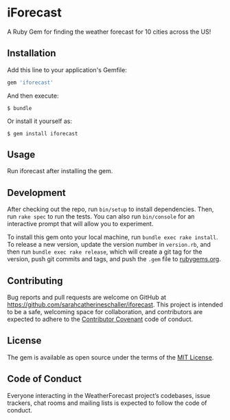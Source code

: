 # iForecast

A Ruby Gem for finding the weather forecast for 10 cities across the US!

## Installation

Add this line to your application's Gemfile:

```ruby
gem 'iforecast'
```

And then execute:

    $ bundle

Or install it yourself as:

    $ gem install iforecast

## Usage

Run iforecast after installing the gem.

## Development

After checking out the repo, run `bin/setup` to install dependencies. Then, run `rake spec` to run the tests. You can also run `bin/console` for an interactive prompt that will allow you to experiment.

To install this gem onto your local machine, run `bundle exec rake install`. To release a new version, update the version number in `version.rb`, and then run `bundle exec rake release`, which will create a git tag for the version, push git commits and tags, and push the `.gem` file to [rubygems.org](https://rubygems.org).

## Contributing

Bug reports and pull requests are welcome on GitHub at https://github.com/sarahcatherineschaller/iforecast. This project is intended to be a safe, welcoming space for collaboration, and contributors are expected to adhere to the [Contributor Covenant](http://contributor-covenant.org) code of conduct.

## License

The gem is available as open source under the terms of the [MIT License](http://opensource.org/licenses/MIT).

## Code of Conduct

Everyone interacting in the WeatherForecast project’s codebases, issue trackers, chat rooms and mailing lists is expected to follow the code of conduct.
